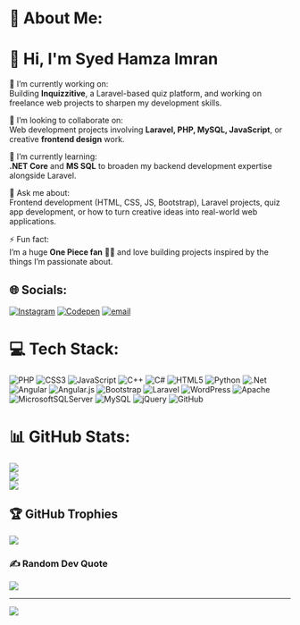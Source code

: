 # 💫 About Me:
# 👋 Hi, I'm Syed Hamza Imran

🔭 I’m currently working on:  
Building **Inquizzitive**, a Laravel-based quiz platform, and working on freelance web projects to sharpen my development skills.  

👯 I’m looking to collaborate on:  
Web development projects involving **Laravel, PHP, MySQL, JavaScript**, or creative **frontend design** work.  

🌱 I’m currently learning:  
**.NET Core** and **MS SQL** to broaden my backend development expertise alongside Laravel.  

💬 Ask me about:  
Frontend development (HTML, CSS, JS, Bootstrap), Laravel projects, quiz app development, or how to turn creative ideas into real-world web applications.  

⚡ Fun fact:  
I’m a huge **One Piece fan** 🏴‍☠️ and love building projects inspired by the things I’m passionate about.   

## 🌐 Socials:
[![Instagram](https://img.shields.io/badge/Instagram-%23E4405F.svg?logo=Instagram&logoColor=white)](https://instagram.com/s.yedhamza) [![Codepen](https://img.shields.io/badge/Codepen-000000?logo=codepen&logoColor=white)](https://codepen.io/syedHamza6448) [![email](https://img.shields.io/badge/Email-D14836?logo=gmail&logoColor=white)](mailto:hsyed6448@gmail.com) 

# 💻 Tech Stack:
![PHP](https://img.shields.io/badge/php-%23777BB4.svg?style=flat&logo=php&logoColor=white) ![CSS3](https://img.shields.io/badge/css3-%231572B6.svg?style=flat&logo=css3&logoColor=white) ![JavaScript](https://img.shields.io/badge/javascript-%23323330.svg?style=flat&logo=javascript&logoColor=%23F7DF1E) ![C++](https://img.shields.io/badge/c++-%2300599C.svg?style=flat&logo=c%2B%2B&logoColor=white) ![C#](https://img.shields.io/badge/c%23-%23239120.svg?style=flat&logo=csharp&logoColor=white) ![HTML5](https://img.shields.io/badge/html5-%23E34F26.svg?style=flat&logo=html5&logoColor=white) ![Python](https://img.shields.io/badge/python-3670A0?style=flat&logo=python&logoColor=ffdd54) ![.Net](https://img.shields.io/badge/.NET-5C2D91?style=flat&logo=.net&logoColor=white) ![Angular](https://img.shields.io/badge/angular-%23DD0031.svg?style=flat&logo=angular&logoColor=white) ![Angular.js](https://img.shields.io/badge/angular.js-%23E23237.svg?style=flat&logo=angularjs&logoColor=white) ![Bootstrap](https://img.shields.io/badge/bootstrap-%238511FA.svg?style=flat&logo=bootstrap&logoColor=white) ![Laravel](https://img.shields.io/badge/laravel-%23FF2D20.svg?style=flat&logo=laravel&logoColor=white) ![WordPress](https://img.shields.io/badge/WordPress-%23117AC9.svg?style=flat&logo=WordPress&logoColor=white) ![Apache](https://img.shields.io/badge/apache-%23D42029.svg?style=flat&logo=apache&logoColor=white) ![MicrosoftSQLServer](https://img.shields.io/badge/Microsoft%20SQL%20Server-CC2927?style=flat&logo=microsoft%20sql%20server&logoColor=white) ![MySQL](https://img.shields.io/badge/mysql-4479A1.svg?style=flat&logo=mysql&logoColor=white) ![jQuery](https://img.shields.io/badge/jquery-%230769AD.svg?style=flat&logo=jquery&logoColor=white) ![GitHub](https://img.shields.io/badge/github-%23121011.svg?style=flat&logo=github&logoColor=white)
# 📊 GitHub Stats:
![](https://github-readme-stats.vercel.app/api?username=syedhamza6448&theme=blue-green&hide_border=false&include_all_commits=false&count_private=false)<br/>
![](https://nirzak-streak-stats.vercel.app/?user=syedhamza6448&theme=blue-green&hide_border=false)<br/>
![](https://github-readme-stats.vercel.app/api/top-langs/?username=syedhamza6448&theme=blue-green&hide_border=false&include_all_commits=false&count_private=false&layout=compact)

## 🏆 GitHub Trophies
![](https://github-profile-trophy.vercel.app/?username=syedhamza6448&theme=tokyonight&no-frame=true&no-bg=false&margin-w=4)

### ✍️ Random Dev Quote
![](https://quotes-github-readme.vercel.app/api?type=horizontal&theme=radical)

---
[![](https://visitcount.itsvg.in/api?id=syedhamza6448&icon=2&color=3)](https://visitcount.itsvg.in)

<!-- Proudly created with GPRM ( https://gprm.itsvg.in ) -->
